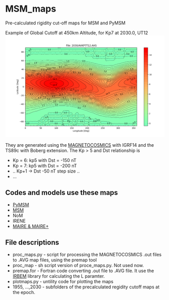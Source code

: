 # MSM_maps
Pre-calculated rigidity cut-off maps for MSM and PyMSM

Example of Global Cutoff at 450km Altitude, for Kp7 at 2030.0, UT12
![Example of Global Cutoff at 450km Altitude ](2030_AVKP7T12.png)

They are generated using the [MAGNETOCOSMICS](https://essr.esa.int/project/cosmics-charged-particles-in-planetary-environments) with IGRF14 and the TS89c with Boberg extension. The Kp > 5 and Dst relationship is 
* Kp = 6: kp5 with Dst = -150 nT
* Kp = 7: kp5 with Dst = -200 nT
* .. Kp+1 -> Dst -50 nT step size ..
* ...

## Codes and models use these maps

- [PyMSM](https://github.com/drflei/PyMSM)
- [MSM](https://spitfire.estec.esa.int/trac/ESHIEM/browser/msm)
- NoM
- IRENE
- [MAIRE & MAIRE+](http://maire.uk/maire/)

## File descriptions
* proc_maps.py - script for processing the MAGNETOCOSMICS .out files to .AVG map files, using the premap tool
* proc_map - sh script version of proce_maps.py. Not used now.
* premap.for - Fortran code converting .out file to .AVG file. It use the  [IRBEM](https://github.com/drflei/IRBEM.git) library for calculating the L paramter. 
* plotmaps.py - untility code for plotting the maps
* 1955, ...,2030 - subfolders of the precalculated regidity cutoff maps at the epoch. 